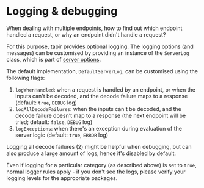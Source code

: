 # Logging & debugging

When dealing with multiple endpoints, how to find out which endpoint handled a request, or why an endpoint didn't
handle a request?

For this purpose, tapir provides optional logging. The logging options (and messages) can be customised by providing
an instance of the `ServerLog` class, which is part of [server options](options.md).

The default implementation, `DefaultServerLog`, can be customised using the following flags:

1. `logWhenHandled`: when a request is handled by an endpoint, or when the inputs can't be decoded, and the decode 
   failure maps to a response (default: `true`, `DEBUG` log)
2. `logAllDecodeFailures`: when the inputs can't be decoded, and the decode failure doesn't map to a response (the next 
   endpoint will be tried; default: `false`, `DEBUG` log)
3. `logExceptions`: when there's an exception during evaluation of the server logic  (default: `true`, `ERROR` log)

Logging all decode failures (2) might be helpful when debugging, but can also produce a large amount of logs, hence
it's disabled by default.

Even if logging for a particular category (as described above) is set to `true`, normal logger rules apply - if you 
don't see the logs, please verify your logging levels for the appropriate packages.
